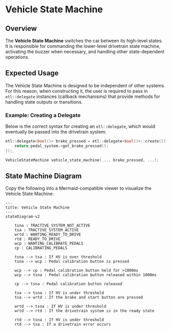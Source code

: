 # Vehicle State Machine

## Overview
The **Vehicle State Machine** switches the car between its high-level states. It is responsible for commanding the lower-level drivetrain state machine, activating the buzzer when necessary, and handling other state-dependent operations.

## Expected Usage
The Vehicle State Machine is designed to be independent of other systems. For this reason, when constructing it, the user is required to pass in `etl::delegate` instances (callback mechanisms) that provide methods for handling state outputs or transitions.

### Example: Creating a Delegate
Below is the correct syntax for creating an `etl::delegate`, which would eventually be passed into the drivetrain system:

```c++
etl::delegate<bool()> brake_pressed = etl::delegate<bool()>::create([]() -> bool {
    return pedal_system->get_brake_pressed();
});

VehicleStateMachine vehicle_state_machine(..., brake_pressed, ...);
```

## State Machine Diagram
Copy the following into a Mermaid-compatible viewer to visualize the Vehicle State Machine:

```
---
title: Vehicle State Machine
---
stateDiagram-v2

    tsna : TRACTIVE_SYSTEM_NOT_ACTIVE
    tsa : TRACTIVE_SYSTEM_ACTIVE
    wrtd : WANTING_READY_TO_DRIVE
    rtd : READY_TO_DRIVE
    wcp : WANTING_CALIBRATE_PEDALS
    cp : CALIBRATING_PEDALS

    tsna --> tsa : If HV is over threshold
    tsna --> wcp : Pedal calibration button is pressed

    wcp --> cp : Pedal calibration button held for >1000ms
    wcp --> tsna : Pedal calibration button released within 1000ms

    cp --> tsna : Pedal calibration button released

    tsa --> tsna : If HV is under threshold
    tsa --> wrtd : If the brake and start button are pressed

    wrtd --> tsna : If HV is under threshold
    wrtd --> rtd : If the drivetrain system is in the ready state

    rtd --> tsna : If HV is under threshold
    rtd --> tsa : If a drivetrain error occurs
```
